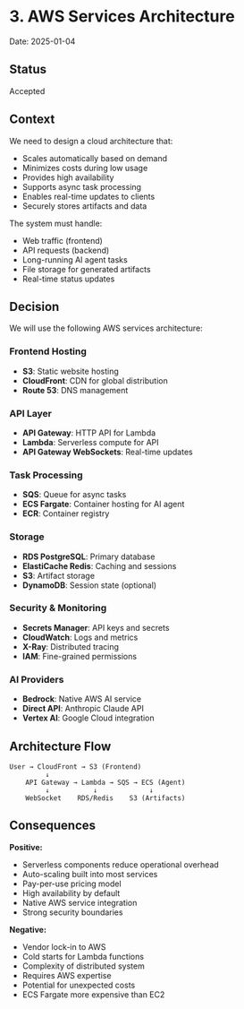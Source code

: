 # 3. AWS Services Architecture

Date: 2025-01-04

## Status

Accepted

## Context

We need to design a cloud architecture that:
- Scales automatically based on demand
- Minimizes costs during low usage
- Provides high availability
- Supports async task processing
- Enables real-time updates to clients
- Securely stores artifacts and data

The system must handle:
- Web traffic (frontend)
- API requests (backend)
- Long-running AI agent tasks
- File storage for generated artifacts
- Real-time status updates

## Decision

We will use the following AWS services architecture:

### Frontend Hosting
- **S3**: Static website hosting
- **CloudFront**: CDN for global distribution
- **Route 53**: DNS management

### API Layer
- **API Gateway**: HTTP API for Lambda
- **Lambda**: Serverless compute for API
- **API Gateway WebSockets**: Real-time updates

### Task Processing
- **SQS**: Queue for async tasks
- **ECS Fargate**: Container hosting for AI agent
- **ECR**: Container registry

### Storage
- **RDS PostgreSQL**: Primary database
- **ElastiCache Redis**: Caching and sessions
- **S3**: Artifact storage
- **DynamoDB**: Session state (optional)

### Security & Monitoring
- **Secrets Manager**: API keys and secrets
- **CloudWatch**: Logs and metrics
- **X-Ray**: Distributed tracing
- **IAM**: Fine-grained permissions

### AI Providers
- **Bedrock**: Native AWS AI service
- **Direct API**: Anthropic Claude API
- **Vertex AI**: Google Cloud integration

## Architecture Flow

```
User → CloudFront → S3 (Frontend)
         ↓
    API Gateway → Lambda → SQS → ECS (Agent)
         ↓           ↓             ↓
    WebSocket    RDS/Redis    S3 (Artifacts)
```

## Consequences

**Positive:**
- Serverless components reduce operational overhead
- Auto-scaling built into most services
- Pay-per-use pricing model
- High availability by default
- Native AWS service integration
- Strong security boundaries

**Negative:**
- Vendor lock-in to AWS
- Cold starts for Lambda functions
- Complexity of distributed system
- Requires AWS expertise
- Potential for unexpected costs
- ECS Fargate more expensive than EC2
